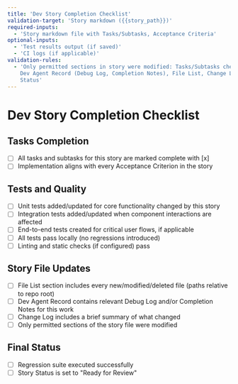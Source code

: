 ```yaml
---
title: 'Dev Story Completion Checklist'
validation-target: 'Story markdown ({{story_path}})'
required-inputs:
  - 'Story markdown file with Tasks/Subtasks, Acceptance Criteria'
optional-inputs:
  - 'Test results output (if saved)'
  - 'CI logs (if applicable)'
validation-rules:
  - 'Only permitted sections in story were modified: Tasks/Subtasks checkboxes,
    Dev Agent Record (Debug Log, Completion Notes), File List, Change Log, and
    Status'
---
```


# Dev Story Completion Checklist

## Tasks Completion

- [ ] All tasks and subtasks for this story are marked complete with [x]
- [ ] Implementation aligns with every Acceptance Criterion in the story

## Tests and Quality

- [ ] Unit tests added/updated for core functionality changed by this story
- [ ] Integration tests added/updated when component interactions are affected
- [ ] End-to-end tests created for critical user flows, if applicable
- [ ] All tests pass locally (no regressions introduced)
- [ ] Linting and static checks (if configured) pass

## Story File Updates

- [ ] File List section includes every new/modified/deleted file (paths relative
      to repo root)
- [ ] Dev Agent Record contains relevant Debug Log and/or Completion Notes for
      this work
- [ ] Change Log includes a brief summary of what changed
- [ ] Only permitted sections of the story file were modified

## Final Status

- [ ] Regression suite executed successfully
- [ ] Story Status is set to "Ready for Review"
